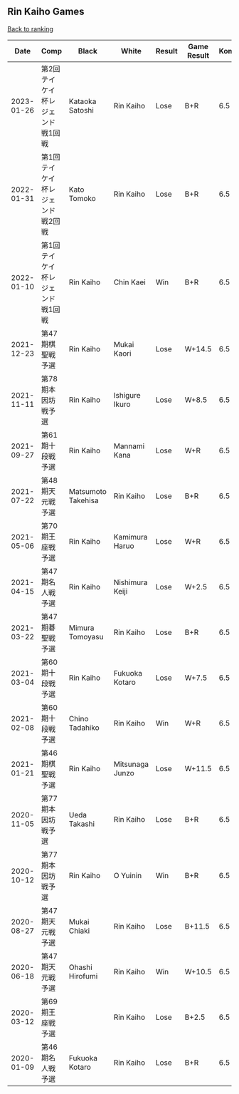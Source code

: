 ## Rin Kaiho Games

[Back to ranking](../../index.md)




| **Date** | **Comp** | **Black** | **White** | **Result** | **Game Result** | **Komi** | **Rating** | **Diff** | 
| --- | --- | --- | --- | --- | --- | --- | --- | --- |
| 2023-01-26 | 第2回テイケイ杯レジェンド戦1回戦 | Kataoka Satoshi | Rin Kaiho | Lose | B+R | 6.5 | 1977 | 0 | 
| 2022-01-31 | 第1回テイケイ杯レジェンド戦2回戦 | Kato Tomoko | Rin Kaiho | Lose | B+R | 6.5 | 1977 | 0 | 
| 2022-01-10 | 第1回テイケイ杯レジェンド戦1回戦 | Rin Kaiho | Chin Kaei | Win | B+R | 6.5 | 1977 | 0 | 
| 2021-12-23 | 第47期棋聖戦予選 | Rin Kaiho | Mukai Kaori | Lose | W+14.5 | 6.5 | 1977 | 0 | 
| 2021-11-11 | 第78期本因坊戦予選 | Rin Kaiho | Ishigure Ikuro | Lose | W+8.5 | 6.5 | 1977 | 0 | 
| 2021-09-27 | 第61期十段戦予選 | Rin Kaiho | Mannami Kana | Lose | W+R | 6.5 | 1977 | 0 | 
| 2021-07-22 | 第48期天元戦予選 | Matsumoto Takehisa | Rin Kaiho | Lose | B+R | 6.5 | 1977 | 0 | 
| 2021-05-06 | 第70期王座戦予選 | Rin Kaiho | Kamimura Haruo | Lose | W+R | 6.5 | 1977 | 25 | 
| 2021-04-15 | 第47期名人戦予選 | Rin Kaiho | Nishimura Keiji | Lose | W+2.5 | 6.5 | 1952 | -29 | 
| 2021-03-22 | 第47期碁聖戦予選 | Mimura Tomoyasu | Rin Kaiho | Lose | B+R | 6.5 | 1981 | 4 | 
| 2021-03-04 | 第60期十段戦予選 | Rin Kaiho | Fukuoka Kotaro | Lose | W+7.5 | 6.5 | 1977 | -179 | 
| 2021-02-08 | 第60期十段戦予選  | Chino Tadahiko | Rin Kaiho | Win | W+R | 6.5 | 2156 | -26 | 
| 2021-01-21 | 第46期棋聖戦予選 | Rin Kaiho | Mitsunaga Junzo | Lose | W+11.5 | 6.5 | 2182 | -238 | 
| 2020-11-05 | 第77期本因坊戦予選 | Ueda Takashi | Rin Kaiho | Lose | B+R | 6.5 | 2420 | 246 | 
| 2020-10-12 | 第77期本因坊戦予選 | Rin Kaiho | O Yuinin | Win | B+R | 6.5 | 2174 | 147 | 
| 2020-08-27 | 第47期天元戦予選 | Mukai Chiaki | Rin Kaiho | Lose | B+11.5 | 6.5 | 2027 | 110 | 
| 2020-06-18 | 第47期天元戦予選 | Ohashi Hirofumi | Rin Kaiho | Win | W+10.5 | 6.5 | 1917 | 100 | 
| 2020-03-12 | 第69期王座戦予選 |  | Rin Kaiho | Lose | B+2.5 | 6.5 | 1817 | -224 | 
| 2020-01-09 | 第46期名人戦予選 | Fukuoka Kotaro | Rin Kaiho | Lose | B+R | 6.5 | 2041 | missing |




